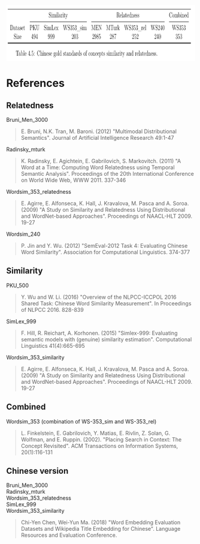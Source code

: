 <p align="center">
  <img width="800" height="150" src="./gold_standards.png">
</p>

# References
## Relatedness
Bruni_Men_3000
> E. Bruni, N.K. Tran, M. Baroni. (2012) "Multimodal Distributional Semantics". Journal of Artificial Intelligence Research 49:1-47

Radinsky_mturk
> K. Radinsky, E. Agichtein, E. Gabrilovich, S. Markovitch. (2011) "A Word at a Time: Computing Word Relatedness using Temporal Semantic Analysis". Proceedings of the 20th International Conference on World Wide Web, WWW 2011. 337-346

Wordsim_353_relatedness
> E. Agirre, E. Alfonseca, K. Hall, J. Kravalova, M. Pasca and A. Soroa. (2009) "A Study on Similarity and Relatedness Using Distributional and WordNet-based Approaches". Proceedings of NAACL-HLT 2009. 19-27

Wordsim_240
> P. Jin and Y. Wu. (2012) "SemEval-2012 Task 4: Evaluating Chinese Word Similarity". Association for Computational Linguistics. 374-377

## Similarity
PKU_500
> Y. Wu and W. Li. (2016) "Overview of the NLPCC-ICCPOL 2016 Shared Task: Chinese Word Similarity Measurement". In Proceedings of NLPCC 2016. 828-839

SimLex_999
> F. Hill, R. Reichart, A. Korhonen. (2015) "Simlex-999: Evaluating semantic models with (genuine) similarity estimation". Computational Linguistics 41(4):665-695 

Wordsim_353_similarity
> E. Agirre, E. Alfonseca, K. Hall, J. Kravalova, M. Pasca and A. Soroa. (2009) "A Study on Similarity and Relatedness Using Distributional and WordNet-based Approaches". Proceedings of NAACL-HLT 2009. 19-27

## Combined
Wordsim_353 (combination of WS-353_sim and WS-353_rel)
> L. Finkelstein, E. Gabrilovich, Y. Matias, E. Rivlin, Z. Solan, G. Wolfman, and E. Ruppin. (2002). "Placing Search in Context: The Concept Revisited". ACM Transactions on Information Systems, 20(1):116-131

## Chinese version
Bruni_Men_3000  
Radinsky_mturk  
Wordsim_353_relatedness  
SimLex_999  
Wordsim_353_similarity  
> Chi-Yen Chen, Wei-Yun Ma. (2018) "Word Embedding Evaluation Datasets and Wikipedia Title Embedding for Chinese". Language Resources and Evaluation Conference.
